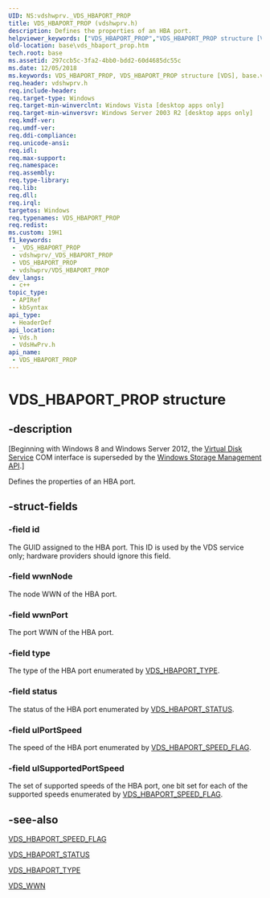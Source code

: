 ```yaml
---
UID: NS:vdshwprv._VDS_HBAPORT_PROP
title: VDS_HBAPORT_PROP (vdshwprv.h)
description: Defines the properties of an HBA port.
helpviewer_keywords: ["VDS_HBAPORT_PROP","VDS_HBAPORT_PROP structure [VDS]","base.vds_hbaport_prop","vds/VDS_HBAPORT_PROP","vdshwprv/VDS_HBAPORT_PROP"]
old-location: base\vds_hbaport_prop.htm
tech.root: base
ms.assetid: 297ccb5c-3fa2-4bb0-bdd2-60d4685dc55c
ms.date: 12/05/2018
ms.keywords: VDS_HBAPORT_PROP, VDS_HBAPORT_PROP structure [VDS], base.vds_hbaport_prop, vds/VDS_HBAPORT_PROP, vdshwprv/VDS_HBAPORT_PROP
req.header: vdshwprv.h
req.include-header: 
req.target-type: Windows
req.target-min-winverclnt: Windows Vista [desktop apps only]
req.target-min-winversvr: Windows Server 2003 R2 [desktop apps only]
req.kmdf-ver: 
req.umdf-ver: 
req.ddi-compliance: 
req.unicode-ansi: 
req.idl: 
req.max-support: 
req.namespace: 
req.assembly: 
req.type-library: 
req.lib: 
req.dll: 
req.irql: 
targetos: Windows
req.typenames: VDS_HBAPORT_PROP
req.redist: 
ms.custom: 19H1
f1_keywords:
 - _VDS_HBAPORT_PROP
 - vdshwprv/_VDS_HBAPORT_PROP
 - VDS_HBAPORT_PROP
 - vdshwprv/VDS_HBAPORT_PROP
dev_langs:
 - c++
topic_type:
 - APIRef
 - kbSyntax
api_type:
 - HeaderDef
api_location:
 - Vds.h
 - VdsHwPrv.h
api_name:
 - VDS_HBAPORT_PROP
---
```


# VDS_HBAPORT_PROP structure


## -description

<p class="CCE_Message">[Beginning with Windows 8 and Windows Server 2012, the <a href="https://docs.microsoft.com/windows/desktop/VDS/virtual-disk-service-portal">Virtual Disk Service</a> COM interface is superseded by the <a href="https://docs.microsoft.com/previous-versions/windows/desktop/stormgmt/windows-storage-management-api-portal">Windows Storage Management API</a>.]

Defines the 
    properties of an HBA port.

## -struct-fields

### -field id

The GUID assigned to the HBA port. This ID is used by the VDS service only; hardware providers should 
      ignore this field.

### -field wwnNode

The node WWN of the HBA port.

### -field wwnPort

The port WWN of the HBA port.

### -field type

The type of the HBA port enumerated by 
      <a href="https://docs.microsoft.com/windows/desktop/api/vdshwprv/ne-vdshwprv-vds_hbaport_type">VDS_HBAPORT_TYPE</a>.

### -field status

The status of the HBA port enumerated by 
      <a href="https://docs.microsoft.com/windows/desktop/api/vdshwprv/ne-vdshwprv-vds_hbaport_status">VDS_HBAPORT_STATUS</a>.

### -field ulPortSpeed

The speed of the HBA port enumerated by 
      <a href="https://docs.microsoft.com/windows/desktop/api/vdshwprv/ne-vdshwprv-vds_hbaport_speed_flag">VDS_HBAPORT_SPEED_FLAG</a>.

### -field ulSupportedPortSpeed

The set of supported speeds of the HBA port, one bit set for each of the supported speeds  enumerated by 
      <a href="https://docs.microsoft.com/windows/desktop/api/vdshwprv/ne-vdshwprv-vds_hbaport_speed_flag">VDS_HBAPORT_SPEED_FLAG</a>.

## -see-also

<a href="https://docs.microsoft.com/windows/desktop/api/vdshwprv/ne-vdshwprv-vds_hbaport_speed_flag">VDS_HBAPORT_SPEED_FLAG</a>



<a href="https://docs.microsoft.com/windows/desktop/api/vdshwprv/ne-vdshwprv-vds_hbaport_status">VDS_HBAPORT_STATUS</a>



<a href="https://docs.microsoft.com/windows/desktop/api/vdshwprv/ne-vdshwprv-vds_hbaport_type">VDS_HBAPORT_TYPE</a>



<a href="https://docs.microsoft.com/windows/desktop/api/vdshwprv/ns-vdshwprv-vds_wwn">VDS_WWN</a>

